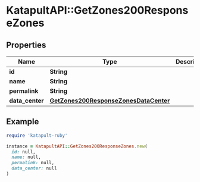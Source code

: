 # KatapultAPI::GetZones200ResponseZones

## Properties

| Name | Type | Description | Notes |
| ---- | ---- | ----------- | ----- |
| **id** | **String** |  | [optional] |
| **name** | **String** |  | [optional] |
| **permalink** | **String** |  | [optional] |
| **data_center** | [**GetZones200ResponseZonesDataCenter**](GetZones200ResponseZonesDataCenter.md) |  | [optional] |

## Example

```ruby
require 'katapult-ruby'

instance = KatapultAPI::GetZones200ResponseZones.new(
  id: null,
  name: null,
  permalink: null,
  data_center: null
)
```

